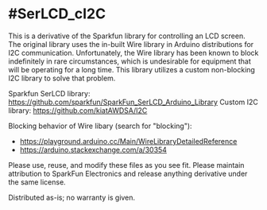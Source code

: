 #SerLCD_cI2C
===========================================================
This is a derivative of the Sparkfun library for controlling an LCD screen. The original library uses the in-built Wire library in Arduino distributions for I2C communication. Unfortunately, the Wire library has been known to block indefinitely in rare circumstances, which is undesirable for equipment that will be operating for a long time. This library utilizes a custom non-blocking I2C library to solve that problem.

Sparkfun SerLCD library: https://github.com/sparkfun/SparkFun_SerLCD_Arduino_Library
Custom I2C library: https://github.com/kiatAWDSA/I2C

Blocking behavior of Wire libary (search for "blocking"):
 - https://playground.arduino.cc/Main/WireLibraryDetailedReference
 - https://arduino.stackexchange.com/a/30354

Please use, reuse, and modify these files as you see fit. Please maintain attribution to SparkFun Electronics and release anything derivative under the same license.

Distributed as-is; no warranty is given.
